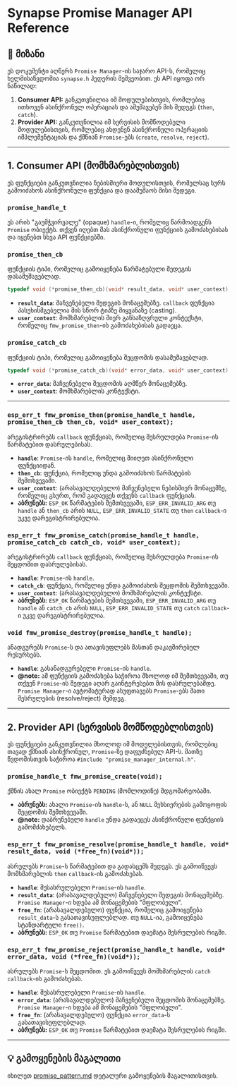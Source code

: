 # Synapse Promise Manager API Reference

## 🎯 მიზანი

ეს დოკუმენტი აღწერს `Promise Manager`-ის საჯარო API-ს, რომელიც ხელმისაწვდომია `synapse.h` ჰედერის მეშვეობით. ეს API იყოფა ორ ნაწილად:

1. **Consumer API:** განკუთვნილია იმ მოდულებისთვის, რომლებიც ითხოვენ ასინქრონულ ოპერაციას და ამუშავებენ მის შედეგს (`then`, `catch`).
2. **Provider API:** განკუთვნილია იმ სერვისის მომწოდებელი მოდულებისთვის, რომლებიც ახდენენ ასინქრონული ოპერაციის იმპლემენტაციას და ქმნიან `Promise`-ებს (`create`, `resolve`, `reject`).

---

## 1. Consumer API (მომხმარებლისთვის)

ეს ფუნქციები განკუთვნილია ნებისმიერი მოდულისთვის, რომელსაც სურს გამოიძახოს ასინქრონული ფუნქცია და დაამუშაოს მისი შედეგი.

### `promise_handle_t`

ეს არის "გაუმჭვირვალე" (opaque) `handle`-ი, რომელიც წარმოადგენს `Promise` ობიექტს. თქვენ იღებთ მას ასინქრონული ფუნქციის გამოძახებისას და იყენებთ სხვა API ფუნქციებში.

### `promise_then_cb`

ფუნქციის ტიპი, რომელიც გამოიყენება წარმატებული შედეგის დასამუშავებლად.

```c
typedef void (*promise_then_cb)(void* result_data, void* user_context);
```

- **`result_data`**: მაჩვენებელი შედეგის მონაცემებზე. `callback` ფუნქცია პასუხისმგებელია მის სწორ ტიპზე მიყვანაზე (casting).
- **`user_context`**: მომხმარებლის მიერ განსაზღვრული კონტექსტი, რომელიც `fmw_promise_then`-ის გამოძახებისას გადაეცა.

### `promise_catch_cb`

ფუნქციის ტიპი, რომელიც გამოიყენება შეცდომის დასამუშავებლად.

```c
typedef void (*promise_catch_cb)(void* error_data, void* user_context);
```

- **`error_data`**: მაჩვენებელი შეცდომის აღმწერ მონაცემებზე.
- **`user_context`**: მომხმარებლის კონტექსტი.

---

### `esp_err_t fmw_promise_then(promise_handle_t handle, promise_then_cb then_cb, void* user_context);`

არეგისტრირებს `callback` ფუნქციას, რომელიც შესრულდება `Promise`-ის წარმატებით დასრულებისას.

- **`handle`**: `Promise`-ის `handle`, რომელიც მიიღეთ ასინქრონული ფუნქციიდან.
- **`then_cb`**: ფუნქცია, რომელიც უნდა გამოიძახოს წარმატების შემთხვევაში.
- **`user_context`**: (არასავალდებულო) მაჩვენებელი ნებისმიერ მონაცემზე, რომელიც გსურთ, რომ გადაეცეს თქვენს `callback` ფუნქციას.
- **აბრუნებს:** `ESP_OK` წარმატების შემთხვევაში, `ESP_ERR_INVALID_ARG` თუ `handle` ან `then_cb` არის `NULL`, `ESP_ERR_INVALID_STATE` თუ `then` `callback`-ი უკვე დარეგისტრირებულია.

### `esp_err_t fmw_promise_catch(promise_handle_t handle, promise_catch_cb catch_cb, void* user_context);`

არეგისტრირებს `callback` ფუნქციას, რომელიც შესრულდება `Promise`-ის შეცდომით დასრულებისას.

- **`handle`**: `Promise`-ის `handle`.
- **`catch_cb`**: ფუნქცია, რომელიც უნდა გამოიძახოს შეცდომის შემთხვევაში.
- **`user_context`**: (არასავალდებულო) მომხმარებლის კონტექსტი.
- **აბრუნებს:** `ESP_OK` წარმატების შემთხვევაში, `ESP_ERR_INVALID_ARG` თუ `handle` ან `catch_cb` არის `NULL`, `ESP_ERR_INVALID_STATE` თუ `catch` `callback`-ი უკვე დარეგისტრირებულია.

### `void fmw_promise_destroy(promise_handle_t handle);`

ანადგურებს `Promise`-ს და ათავისუფლებს მასთან დაკავშირებულ რესურსებს.

- **`handle`**: გასანადგურებელი `Promise`-ის `handle`.
- **@note:** ამ ფუნქციის გამოძახება საჭიროა მხოლოდ იმ შემთხვევაში, თუ თქვენ `Promise`-ის შედეგი აღარ გაინტერესებთ მის დასრულებამდე. `Promise Manager`-ი ავტომატურად ასუფთავებს `Promise`-ებს მათი შესრულების (resolve/reject) შემდეგ.

---

## 2. Provider API (სერვისის მომწოდებლისთვის)

ეს ფუნქციები განკუთვნილია მხოლოდ იმ მოდულებისთვის, რომლებიც თავად ქმნიან ასინქრონულ, `Promise`-ზე დაფუძნებულ API-ს. მათზე წვდომისთვის საჭიროა `#include "promise_manager_internal.h"`.

### `promise_handle_t fmw_promise_create(void);`

ქმნის ახალ `Promise` ობიექტს `PENDING` (მომლოდინე) მდგომარეობაში.

- **აბრუნებს:** ახალი `Promise`-ის `handle`-ს, ან `NULL` მეხსიერების გამოყოფის შეცდომის შემთხვევაში.
- **@note:** დაბრუნებული `handle` უნდა გადაეცეს ასინქრონული ფუნქციის გამომძახებელს.

### `esp_err_t fmw_promise_resolve(promise_handle_t handle, void* result_data, void (*free_fn)(void*));`

ასრულებს `Promise`-ს წარმატებით და გადასცემს შედეგს. ეს გამოიწვევს მომხმარებლის `then` `callback`-ის გამოძახებას.

- **`handle`**: შესასრულებელი `Promise`-ის `handle`.
- **`result_data`**: (არასავალდებულო) მაჩვენებელი შედეგის მონაცემებზე. `Promise Manager`-ი ხდება ამ მონაცემების "მფლობელი".
- **`free_fn`**: (არასავალდებულო) ფუნქცია, რომელიც გამოიყენება `result_data`-ს გასათავისუფლებლად. თუ `NULL`-ია, გამოიყენება სტანდარტული `free()`.
- **აბრუნებს:** `ESP_OK` თუ `Promise` წარმატებით დაემატა შესრულების რიგში.

### `esp_err_t fmw_promise_reject(promise_handle_t handle, void* error_data, void (*free_fn)(void*));`

ასრულებს `Promise`-ს შეცდომით. ეს გამოიწვევს მომხმარებლის `catch` `callback`-ის გამოძახებას.

- **`handle`**: შესასრულებელი `Promise`-ის `handle`.
- **`error_data`**: (არასავალდებულო) მაჩვენებელი შეცდომის მონაცემებზე. `Promise Manager`-ი ხდება ამ მონაცემების "მფლობელი".
- **`free_fn`**: (არასავალდებულო) ფუნქცია `error_data`-ს გასათავისუფლებლად.
- **აბრუნებს:** `ESP_OK` თუ `Promise` წარმატებით დაემატა შესრულების რიგში.

---

## 💡 გამოყენების მაგალითი

იხილეთ [promise_pattern.md](../convention/promise_pattern.md) დეტალური გამოყენების მაგალითისთვის.
